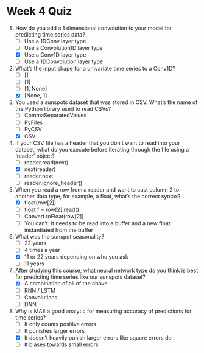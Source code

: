 # Week 4 Quiz

1. How do you add a 1 dimensional convolution to your model for predicting time series data?
    - [ ] Use a 1DConv layer type
    - [ ] Use a Convolution1D layer type
    - [x] Use a Conv1D layer type
    - [ ] Use a 1DConvolution layer type

2. What’s the input shape for a univariate time series to a Conv1D? 
    - [ ] []
    - [ ] [1]
    - [ ] [1, None]
    - [x] [None, 1]

3. You used a sunspots dataset that was stored in CSV. What’s the name of the Python library used to read CSVs?
    - [ ] CommaSeparatedValues
    - [ ] PyFiles
    - [ ] PyCSV
    - [x] CSV

4. If your CSV file has a header that you don’t want to read into your dataset, what do you execute before iterating through the file using a ‘reader’ object?
    - [ ] reader.read(next)
    - [x] next(reader)
    - [ ] reader.next
    - [ ] reader.ignore_header()

5. When you read a row from a reader and want to cast column 2 to another data type, for example, a float, what’s the correct syntax?
    - [x] float(row[2])
    - [ ] float f = row[2].read()
    - [ ] Convert.toFloat(row[2])
    - [ ] You can’t. It needs to be read into a buffer and a new float instantiated from the buffer

6. What was the sunspot seasonality?
    - [ ] 22 years
    - [ ] 4 times a year
    - [x] 11 or 22 years depending on who you ask
    - [ ] 11 years

7. After studying this course, what neural network type do you think is best for predicting time series like our sunspots dataset?
    - [x] A combination of all of the above
    - [ ] RNN / LSTM
    - [ ] Convolutions
    - [ ] DNN

8. Why is MAE a good analytic for measuring accuracy of predictions for time series?
    - [ ] It only counts positive errors
    - [ ] It punishes larger errors
    - [x] It doesn’t heavily punish larger errors like square errors do
    - [ ] It biases towards small errors